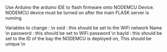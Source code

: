 Use Arduino the arduino IDE to flash firmware onto NODEMCU Device. NODEMCU device must be turned on after the main FLASK server is running  

Variables to change : \n
ssid : this should be set to the WiFi network Name \n 
password : this should be set to WiFi password \n
bayId : this should be set to the ID of the bay the NODEMCU is deployed on, This should be unique \n
